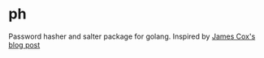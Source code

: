 # ph
Password hasher and salter package for golang. Inspired by [James Cox's blog post](https://medium.com/@jcox250/password-hash-salt-using-golang-b041dc94cb72)
